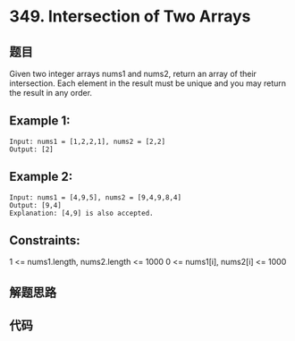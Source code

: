 # 349. Intersection of Two Arrays

## 题目

Given two integer arrays nums1 and nums2, return an array of their intersection. 
Each element in the result must be unique and you may return the result in any order.

## Example 1:
```
Input: nums1 = [1,2,2,1], nums2 = [2,2]
Output: [2]
```

## Example 2:

```
Input: nums1 = [4,9,5], nums2 = [9,4,9,8,4]
Output: [9,4]
Explanation: [4,9] is also accepted.
```

## Constraints:

1 <= nums1.length, nums2.length <= 1000
0 <= nums1[i], nums2[i] <= 1000

## 解题思路

## 代码

```java
  
```